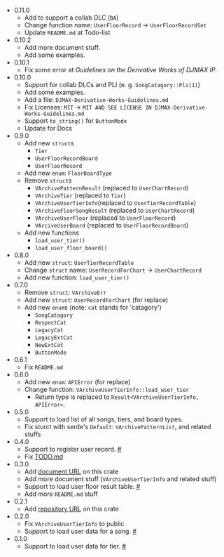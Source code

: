 * 0.11.0
  * Add to support a collab DLC (`BA`)
  * Change function name: `UserFloorRecord` -> `UserFloorRecordSet`
  * Update `README.md` at Todo-list
* 0.10.2
  * Add more document stuff.
  * Add some examples.
* 0.10.1
  * Fix some error at *Guidelines on the Derivative Works of DJMAX IP*.
* 0.10.0
  * Support for collab DLCs and PLI (e. g. `SongCatagory::Pli(1)`)
  * Add some examples.
  * Add a file: `DJMAX-Derivative-Works-Guidelines.md`
  * Fix Licenses: `MIT` ->  `MIT AND SEE LICENSE IN DJMAX-Derivative-Works-Guidelines.md`
  * Support `to_string()` for `ButtonMode`
  * Update for Docs
* 0.9.0
  * Add new `struct`s
    * `Tier`
    * `UserFloorRecordBoard`
    * `UserFloorRecord`
  * Add new `enum`: `FloorBoardType`
  * Remove `struct`s
    * `VArchivePatternResult` (replaced to `UserChartRecord`)
    * `VArchiveTier` (replaced to `Tier`)
    * `VArchiveUserTierInfo`(replaced to `UserTierRecordTable`)
    * `VArchiveFloorSongResult` (replaced to `UserChartRecord`)
    * `VArchiveUserFloor` (replaced to `UserFloorRecord`)
    * `VArciveUserBoard` (replaced to `UserFloorRecordBoard`)
  * Add new functions
    * `load_user_tier()`
    * `load_user_floor_board()`
* 0.8.0
  * Add new `struct`: `UserTierRecordTable`
  * Change `struct` name: `UserRecordForChart` -> `UserChartRecord`
  * Add new function: `load_user_tier()`
* 0.7.0
  * Remove `struct`: `VArchiveErr`
  * Add new `struct`: `UserRecordForChart` (for replace)
  * Add new `enum`s (note: `cat` stands for 'catagory')
    * `SongCatagory`
    * `RespectCat`
    * `LegacyCat`
    * `LegacyExtCat`
    * `NewExtCat`
    * `ButtonMode`
* 0.6.1
  * Fix `README.md`
* 0.6.0
  * Add new `enum`: `APIError` (for replace)
  * Change function: `VArchiveUserTierInfo::load_user_tier`
    * Return type is replaced to `Result<VArchiveUserTierInfo, APIError>`.
* 0.5.0
  * Support to load list of all songs, tiers, and board types.
  * Fix sturct with serde's `Default`:  `VArchivePatternList`, and related stuffs
* 0.4.0
  * Support to register user record. [#](https://github.com/djmax-in/openapi/wiki/%EA%B8%B0%EB%A1%9D-%EB%93%B1%EB%A1%9D-API)
  * Fix [TODO.md](./TODO.md)
* 0.3.0
  * Add [document URL](https://docs.rs/v_archive_rs) on this crate
  * Add more document stuff (`VArchiveUserTierInfo` and related stuff)
  * Support to load user floor result table. [#](https://github.com/djmax-in/openapi/wiki/%EC%9C%A0%EC%A0%80-%EC%84%B1%EA%B3%BC%ED%91%9C-%EC%A1%B0%ED%9A%8C-API)
  * Add more `README.md` stuff
* 0.2.1
  * Add [repository URL](https://github.com/NangmanGureum/v_archive_rs) on this crate
* 0.2.0
  * Fix `VArchiveUserTierInfo` to public
  * Support to load user data for a song. [#](https://github.com/djmax-in/openapi/wiki/%EC%9C%A0%EC%A0%80-%EA%B3%A1%EB%B3%84-%EA%B8%B0%EB%A1%9D-%EC%A1%B0%ED%9A%8C-API)
* 0.1.0
  * Support to load user data for tier. [#](https://github.com/djmax-in/openapi/wiki/%EC%9C%A0%EC%A0%80-%ED%8B%B0%EC%96%B4-%EC%A1%B0%ED%9A%8C-API)
